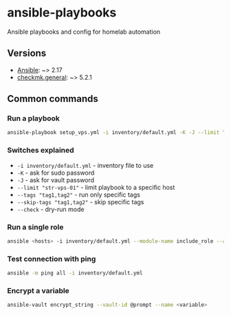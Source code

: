 # ansible-playbooks
Ansible playbooks and config for homelab automation

## Versions
- [Ansible](https://docs.ansible.com/ansible/latest/installation_guide/intro_installation.html): ~> 2.17
- [checkmk.general](https://galaxy.ansible.com/ui/repo/published/checkmk/general/): ~> 5.2.1

## Common commands

### Run a playbook
```bash
ansible-playbook setup_vps.yml -i inventory/default.yml -K -J --limit "str-vps-01"
```

### Switches explained
- `-i inventory/default.yml` - inventory file to use
- `-K` - ask for sudo password
- `-J` - ask for vault password
- `--limit "str-vps-01"` - limit playbook to a specific host
- `--tags "tag1,tag2"` - run only specific tags
- `--skip-tags "tag1,tag2"` - skip specific tags
- `--check` - dry-run mode

### Run a single role
```bash
ansible <hosts> -i inventory/default.yml --module-name include_role --args name=<role_name>
```

### Test connection with ping
```bash
ansible -m ping all -i inventory/default.yml
```

### Encrypt a variable 
```bash
ansible-vault encrypt_string --vault-id @prompt --name <variable>
```
